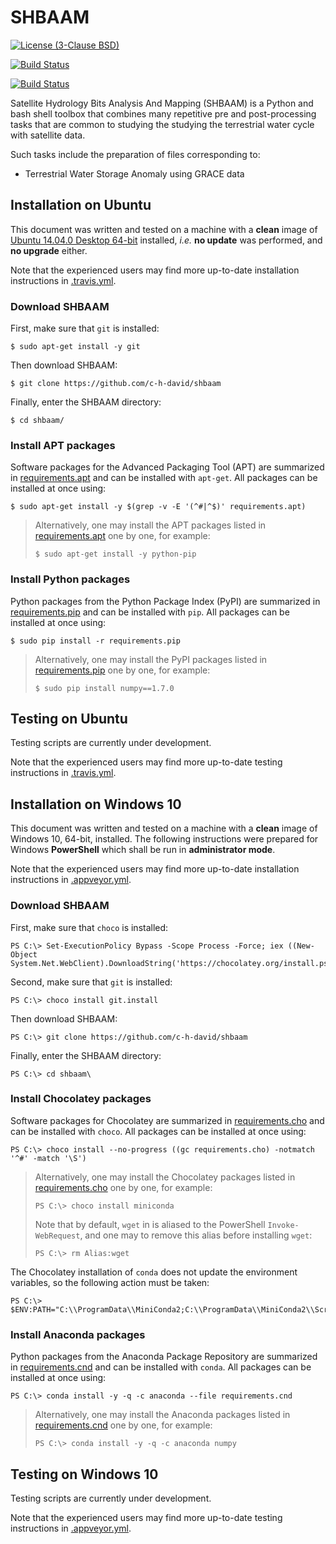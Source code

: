 # SHBAAM
[![License (3-Clause BSD)](https://img.shields.io/badge/license-BSD%203--Clause-yellow.svg)](https://github.com/c-h-david/shbaam/blob/master/LICENSE)

[![Build Status](https://travis-ci.org/c-h-david/shbaam.svg?branch=master)](https://travis-ci.org/c-h-david/shbaam)

[![Build Status](https://ci.appveyor.com/api/projects/status/github/c-h-david/shbaam?branch=master&svg=true)](https://ci.appveyor.com/project/c-h-david/shbaam)

Satellite Hydrology Bits Analysis And Mapping (SHBAAM) is a Python and bash 
shell toolbox that combines many repetitive pre and post-processing tasks that 
are common to studying the studying the terrestrial water cycle with satellite 
data. 

Such tasks include the preparation of files corresponding to:

- Terrestrial Water Storage Anomaly using GRACE data

## Installation on Ubuntu
This document was written and tested on a machine with a **clean** image of 
[Ubuntu 14.04.0 Desktop 64-bit](http://old-releases.ubuntu.com/releases/14.04.0/ubuntu-14.04-desktop-amd64.iso)
installed, *i.e.* **no update** was performed, and **no upgrade** either.

Note that the experienced users may find more up-to-date installation 
instructions in
[.travis.yml](https://github.com/c-h-david/shbaam/blob/master/.travis.yml).

### Download SHBAAM
First, make sure that `git` is installed: 

```
$ sudo apt-get install -y git
```

Then download SHBAAM:

```
$ git clone https://github.com/c-h-david/shbaam
```

Finally, enter the SHBAAM directory:

```
$ cd shbaam/
```

### Install APT packages
Software packages for the Advanced Packaging Tool (APT) are summarized in 
[requirements.apt](https://github.com/c-h-david/shbaam/blob/master/requirements.apt)
and can be installed with `apt-get`. All packages can be installed at once using:

```
$ sudo apt-get install -y $(grep -v -E '(^#|^$)' requirements.apt)
```

> Alternatively, one may install the APT packages listed in 
> [requirements.apt](https://github.com/c-h-david/shbaam/blob/master/requirements.apt)
> one by one, for example:
>
> ```
> $ sudo apt-get install -y python-pip
>```

### Install Python packages
Python packages from the Python Package Index (PyPI) are summarized in 
[requirements.pip](https://github.com/c-h-david/shbaam/blob/master/requirements.pip)
and can be installed with `pip`. All packages can be installed at once using:

```
$ sudo pip install -r requirements.pip
```

> Alternatively, one may install the PyPI packages listed in 
> [requirements.pip](https://github.com/c-h-david/shbaam/blob/master/requirements.pip)
> one by one, for example:
>
> ```
> $ sudo pip install numpy==1.7.0
> ```

## Testing on Ubuntu
Testing scripts are currently under development.

Note that the experienced users may find more up-to-date testing instructions 
in
[.travis.yml](https://github.com/c-h-david/shbaam/blob/master/.travis.yml).

## Installation on Windows 10
This document was written and tested on a machine with a **clean** image of
Windows 10, 64-bit, installed. The following instructions were prepared for
Windows **PowerShell** which shall be run in **administrator mode**.

Note that the experienced users may find more up-to-date installation
instructions in
[.appveyor.yml](https://github.com/c-h-david/shbaam/blob/master/.appveyor.yml).

### Download SHBAAM
First, make sure that `choco` is installed:

```
PS C:\> Set-ExecutionPolicy Bypass -Scope Process -Force; iex ((New-Object System.Net.WebClient).DownloadString('https://chocolatey.org/install.ps1'))
```

Second, make sure that `git` is installed:

```
PS C:\> choco install git.install
```

Then download SHBAAM:

```
PS C:\> git clone https://github.com/c-h-david/shbaam
```

Finally, enter the SHBAAM directory:

```
PS C:\> cd shbaam\
```

### Install Chocolatey packages
Software packages for Chocolatey are summarized in
[requirements.cho](https://github.com/c-h-david/shbaam/blob/master/requirements.cho)
and can be installed with `choco`. All packages can be installed at once using:

```
PS C:\> choco install --no-progress ((gc requirements.cho) -notmatch '^#' -match '\S')
```

> Alternatively, one may install the Chocolatey packages listed in
> [requirements.cho](https://github.com/c-h-david/shbaam/blob/master/requirements.cho)
> one by one, for example:
>
> ```
> PS C:\> choco install miniconda
> ```
>
> Note that by default, `wget` in is aliased to the PowerShell
> `Invoke-WebRequest`, and one may to remove this alias before installing
> `wget`:
>
> ```
> PS C:\> rm Alias:wget
> ```

The Chocolatey installation of `conda`  does not update the environment
variables, so the following action must be taken:

```
PS C:\> $ENV:PATH="C:\\ProgramData\\MiniConda2;C:\\ProgramData\\MiniConda2\\Scripts;$ENV:PATH"
```

### Install Anaconda packages
Python packages from the Anaconda Package Repository are summarized in
[requirements.cnd](https://github.com/c-h-david/shbaam/blob/master/requirements.cnd)
and can be installed with `conda`. All packages can be installed at once using:

```
PS C:\> conda install -y -q -c anaconda --file requirements.cnd
```

> Alternatively, one may install the Anaconda packages listed in
> [requirements.cnd](https://github.com/c-h-david/shbaam/blob/master/requirements.cnd)
> one by one, for example:
>
> ```
> PS C:\> conda install -y -q -c anaconda numpy
> ```

## Testing on Windows 10
Testing scripts are currently under development.

Note that the experienced users may find more up-to-date testing instructions
in
[.appveyor.yml](https://github.com/c-h-david/shbaam/blob/master/.appveyor.yml).
